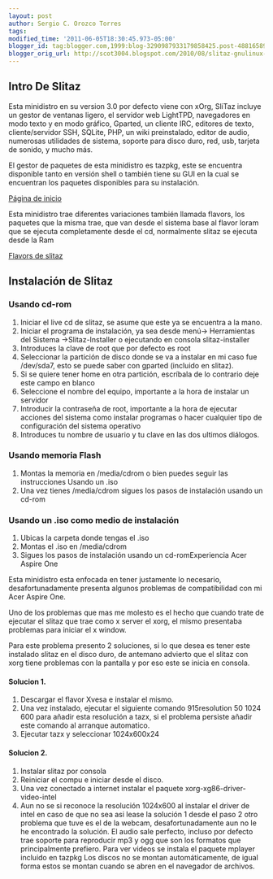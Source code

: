 ```yaml
---
layout: post
author: Sergio C. Orozco Torres
tags:
modified_time: '2011-06-05T18:30:45.973-05:00'
blogger_id: tag:blogger.com,1999:blog-3290987933179858425.post-4881658907635129104
blogger_orig_url: http://scot3004.blogspot.com/2010/08/slitaz-gnulinux-acer-aspire-one.html
---
```


## Intro De Slitaz
Esta minidistro en su version 3.0 por defecto viene con xOrg,
SliTaz incluye un gestor de ventanas ligero, el servidor web LightTPD,
navegadores en modo texto y en modo gráfico, Gparted, un cliente IRC,
editores de texto, cliente/servidor SSH, SQLite, PHP, un wiki preinstalado,
editor de audio, numerosas utilidades de sistema, soporte para disco duro,
red, usb, tarjeta de sonido, y mucho más.

<!--more-->

El gestor de paquetes de esta minidistro es tazpkg,
este se encuentra disponible tanto en versión shell o
 también tiene su GUI en la cual se encuentran los paquetes disponibles para su instalación.

[Página de inicio](http://slitaz.org/es/)

Esta minidistro trae diferentes variaciones también llamada flavors,
 los paquetes que la misma trae, que van desde el sistema base
 al flavor loram que se ejecuta completamente desde el cd, normalmente slitaz se ejecuta desde la Ram

[Flavors de slitaz](http://www.slitaz.org/en/get/flavors.php)

## Instalación de Slitaz

### Usando cd-rom
1. Iniciar el live cd de slitaz, se asume que este ya se encuentra a la mano.
2. Iniciar el programa de instalación, ya sea desde menú-&gt; Herramientas del Sistema -&gt;Slitaz-Installer o ejecutando en consola slitaz-installer
3. Introduces la clave de root que por defecto es root
4. Seleccionar la partición de disco donde se va a instalar en mi caso fue /dev/sda7, esto se puede saber con gparted (incluido en slitaz).
5. Si se quiere tener home en otra partición, escríbala de lo contrario deje este campo en blanco
6. Seleccione el nombre del equipo, importante a la hora de instalar un servidor
7. Introducir la contraseña de root, importante a la hora de ejecutar acciones del sistema como instalar programas o hacer cualquier tipo de configuración del sistema operativo
8. Introduces tu nombre de usuario y tu clave en las dos ultimos diálogos.

### Usando memoria Flash
1. Montas la memoria en /media/cdrom o bien puedes seguir las instrucciones Usando un .iso
2. Una vez tienes /media/cdrom sigues los pasos de instalación usando un cd-rom

### Usando un .iso como medio de instalación
1. Ubicas la carpeta donde tengas el .iso
2. Montas el .iso en /media/cdrom
3. Sigues los pasos de instalación usando un cd-rom</div>Experiencia Acer Aspire One<br />

Esta minidistro esta enfocada en tener justamente lo necesario, desafortunadamente presenta algunos problemas de compatibilidad con mi Acer Aspire One.

Uno de los problemas que mas me molesto es el hecho que cuando trate de ejecutar el slitaz que trae como x server el xorg, el mismo presentaba problemas para iniciar el x window.

Para este problema presento 2 soluciones, si lo que desea es tener este instalado slitaz en el disco duro, de antemano advierto que el slitaz con xorg tiene problemas con la pantalla y por eso este se inicia en consola.

#### Solucion 1.
1. Descargar el flavor Xvesa e instalar el mismo.
2. Una vez instalado, ejecutar el siguiente comando 915resolution 50 1024 600 para añadir esta resolución a tazx, si el problema persiste añadir este comando al arranque automatico.
3. Ejecutar tazx y seleccionar 1024x600x24

#### Solucion 2.
1. Instalar slitaz por consola
2. Reiniciar el compu e iniciar desde el disco.
3. Una vez conectado a internet instalar el paquete xorg-xg86-driver-video-intel
4. Aun no se si reconoce la resolución 1024x600 al instalar el driver de intel en caso de que no sea asi lease la solución 1 desde el paso 2
otro problema que tuve es el de la webcam, desafortunadamente aun no le he encontrado la solución.
El audio sale perfecto, incluso por defecto trae soporte para reproducir mp3 y ogg que son los formatos que principalmente prefiero.
Para ver videos se instala el paquete mplayer incluido en tazpkg
Los discos no se montan automáticamente, de igual forma estos se montan cuando se abren en el navegador de archivos.

